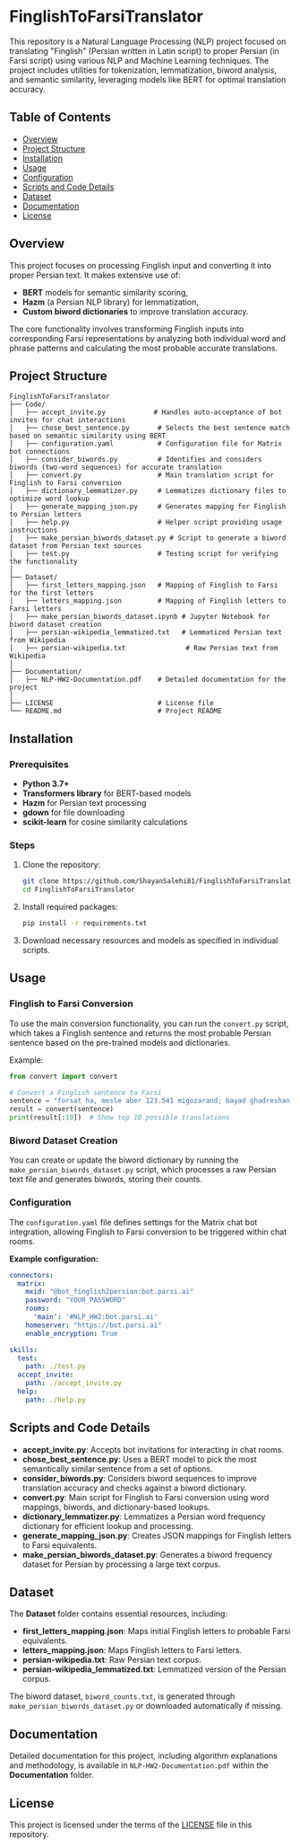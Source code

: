 # FinglishToFarsiTranslator

This repository is a Natural Language Processing (NLP) project focused on translating "Finglish" (Persian written in Latin script) to proper Persian (in Farsi script) using various NLP and Machine Learning techniques. The project includes utilities for tokenization, lemmatization, biword analysis, and semantic similarity, leveraging models like BERT for optimal translation accuracy.

## Table of Contents

- [Overview](#overview)
- [Project Structure](#project-structure)
- [Installation](#installation)
- [Usage](#usage)
- [Configuration](#configuration)
- [Scripts and Code Details](#scripts-and-code-details)
- [Dataset](#dataset)
- [Documentation](#documentation)
- [License](#license)

## Overview

This project focuses on processing Finglish input and converting it into proper Persian text. It makes extensive use of:
- **BERT** models for semantic similarity scoring,
- **Hazm** (a Persian NLP library) for lemmatization,
- **Custom biword dictionaries** to improve translation accuracy.

The core functionality involves transforming Finglish inputs into corresponding Farsi representations by analyzing both individual word and phrase patterns and calculating the most probable accurate translations.

## Project Structure

```plaintext
FinglishToFarsiTranslator
├── Code/
│   ├── accept_invite.py            # Handles auto-acceptance of bot invites for chat interactions
│   ├── chose_best_sentence.py       # Selects the best sentence match based on semantic similarity using BERT
│   ├── configuration.yaml           # Configuration file for Matrix bot connections
│   ├── consider_biwords.py          # Identifies and considers biwords (two-word sequences) for accurate translation
│   ├── convert.py                   # Main translation script for Finglish to Farsi conversion
│   ├── dictionary_lemmatizer.py     # Lemmatizes dictionary files to optimize word lookup
│   ├── generate_mapping_json.py     # Generates mapping for Finglish to Persian letters
│   ├── help.py                      # Helper script providing usage instructions
│   ├── make_persian_biwords_dataset.py # Script to generate a biword dataset from Persian text sources
│   ├── test.py                      # Testing script for verifying the functionality
│
├── Dataset/
│   ├── first_letters_mapping.json   # Mapping of Finglish to Farsi for the first letters
│   ├── letters_mapping.json         # Mapping of Finglish letters to Farsi letters
│   ├── make_persian_biwords_dataset.ipynb # Jupyter Notebook for biword dataset creation
│   ├── persian-wikipedia_lemmatized.txt   # Lemmatized Persian text from Wikipedia
│   ├── persian-wikipedia.txt               # Raw Persian text from Wikipedia
│
├── Documentation/
│   ├── NLP-HW2-Documentation.pdf    # Detailed documentation for the project
│
├── LICENSE                          # License file
└── README.md                        # Project README
```

## Installation

### Prerequisites

- **Python 3.7+**
- **Transformers library** for BERT-based models
- **Hazm** for Persian text processing
- **gdown** for file downloading
- **scikit-learn** for cosine similarity calculations

### Steps

1. Clone the repository:
   ```bash
   git clone https://github.com/ShayanSalehi81/FinglishToFarsiTranslator.git
   cd FinglishToFarsiTranslator
   ```

2. Install required packages:
   ```bash
   pip install -r requirements.txt
   ```

3. Download necessary resources and models as specified in individual scripts.

## Usage

### Finglish to Farsi Conversion

To use the main conversion functionality, you can run the `convert.py` script, which takes a Finglish sentence and returns the most probable Persian sentence based on the pre-trained models and dictionaries.

Example:
```python
from convert import convert

# Convert a Finglish sentence to Farsi
sentence = "forsat ha, mesle aber 123.541 migozarand; bayad ghadreshan ra bedanim."
result = convert(sentence)
print(result[:10])  # Show top 10 possible translations
```

### Biword Dataset Creation

You can create or update the biword dictionary by running the `make_persian_biwords_dataset.py` script, which processes a raw Persian text file and generates biwords, storing their counts.

### Configuration

The `configuration.yaml` file defines settings for the Matrix chat bot integration, allowing Finglish to Farsi conversion to be triggered within chat rooms.

**Example configuration:**
```yaml
connectors:
  matrix:
    mxid: "@bot_finglish2persian:bot.parsi.ai"
    password: "YOUR_PASSWORD"
    rooms:
      'main': '#NLP_HW2:bot.parsi.ai'
    homeserver: "https://bot.parsi.ai"
    enable_encryption: True

skills:
  test:
    path: ./test.py
  accept_invite:
    path: ./accept_invite.py
  help:
    path: ./help.py
```

## Scripts and Code Details

- **accept_invite.py**: Accepts bot invitations for interacting in chat rooms.
- **chose_best_sentence.py**: Uses a BERT model to pick the most semantically similar sentence from a set of options.
- **consider_biwords.py**: Considers biword sequences to improve translation accuracy and checks against a biword dictionary.
- **convert.py**: Main script for Finglish to Farsi conversion using word mappings, biwords, and dictionary-based lookups.
- **dictionary_lemmatizer.py**: Lemmatizes a Persian word frequency dictionary for efficient lookup and processing.
- **generate_mapping_json.py**: Creates JSON mappings for Finglish letters to Farsi equivalents.
- **make_persian_biwords_dataset.py**: Generates a biword frequency dataset for Persian by processing a large text corpus.

## Dataset

The **Dataset** folder contains essential resources, including:
- **first_letters_mapping.json**: Maps initial Finglish letters to probable Farsi equivalents.
- **letters_mapping.json**: Maps Finglish letters to Farsi letters.
- **persian-wikipedia.txt**: Raw Persian text corpus.
- **persian-wikipedia_lemmatized.txt**: Lemmatized version of the Persian corpus.

The biword dataset, `biword_counts.txt`, is generated through `make_persian_biwords_dataset.py` or downloaded automatically if missing.

## Documentation

Detailed documentation for this project, including algorithm explanations and methodology, is available in `NLP-HW2-Documentation.pdf` within the **Documentation** folder.

## License

This project is licensed under the terms of the [LICENSE](LICENSE) file in this repository.